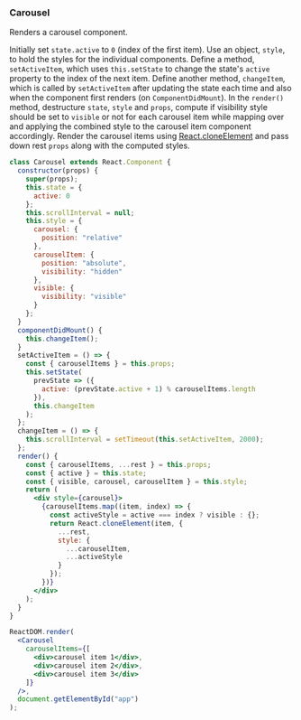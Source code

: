 ### Carousel

Renders a carousel component.

Initially set `state.active` to `0` (index of the first item).
Use an object, `style`, to hold the styles for the individual components.
Define a method, `setActiveItem`, which uses `this.setState` to change the state's `active` property to the index of the next item.
Define another method, `changeItem`, which is called by `setActiveItem` after updating the state each time and also when the component
first renders (on `ComponentDidMount`).
In the `render()` method, destructure `state`, `style` and `props`, compute if visibility style should be set to `visible` or not for each carousel item while mapping over and applying the combined style to the carousel item component accordingly.
Render the carousel items using [React.cloneElement](https://reactjs.org/docs/react-api.html#cloneelement) and pass down rest
`props` along with the computed styles.

```jsx
class Carousel extends React.Component {
  constructor(props) {
    super(props);
    this.state = {
      active: 0
    };
    this.scrollInterval = null;
    this.style = {
      carousel: {
        position: "relative"
      },
      carouselItem: {
        position: "absolute",
        visibility: "hidden"
      },
      visible: {
        visibility: "visible"
      }
    };
  }
  componentDidMount() {
    this.changeItem();
  }
  setActiveItem = () => {
    const { carouselItems } = this.props;
    this.setState(
      prevState => ({
        active: (prevState.active + 1) % carouselItems.length
      }),
      this.changeItem
    );
  };
  changeItem = () => {
    this.scrollInterval = setTimeout(this.setActiveItem, 2000);
  };
  render() {
    const { carouselItems, ...rest } = this.props;
    const { active } = this.state;
    const { visible, carousel, carouselItem } = this.style;
    return (
      <div style={carousel}>
        {carouselItems.map((item, index) => {
          const activeStyle = active === index ? visible : {};
          return React.cloneElement(item, {
            ...rest,
            style: {
              ...carouselItem,
              ...activeStyle
            }
          });
        })}
      </div>
    );
  }
}
```

```jsx
ReactDOM.render(
  <Carousel
    carouselItems={[
      <div>carousel item 1</div>,
      <div>carousel item 2</div>,
      <div>carousel item 3</div>
    ]}
  />,
  document.getElementById("app")
);
 ```
